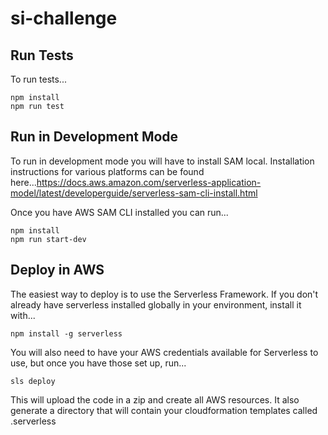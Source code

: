# si-challenge

## Run Tests

To run tests...

```
npm install
npm run test
```

## Run in Development Mode

To run in development mode you will have to install SAM local. Installation instructions for various platforms can be found here...https://docs.aws.amazon.com/serverless-application-model/latest/developerguide/serverless-sam-cli-install.html

Once you have AWS SAM CLI installed you can run...

```
npm install
npm run start-dev
```

## Deploy in AWS

The easiest way to deploy is to use the Serverless Framework. If you don't already have serverless installed globally in your environment, install it with...

```
npm install -g serverless
```

You will also need to have your AWS credentials available for Serverless to use, but once you have those set up, run...

```
sls deploy
```

This will upload the code in a zip and create all AWS resources. It also generate a directory that will contain your cloudformation templates called .serverless
